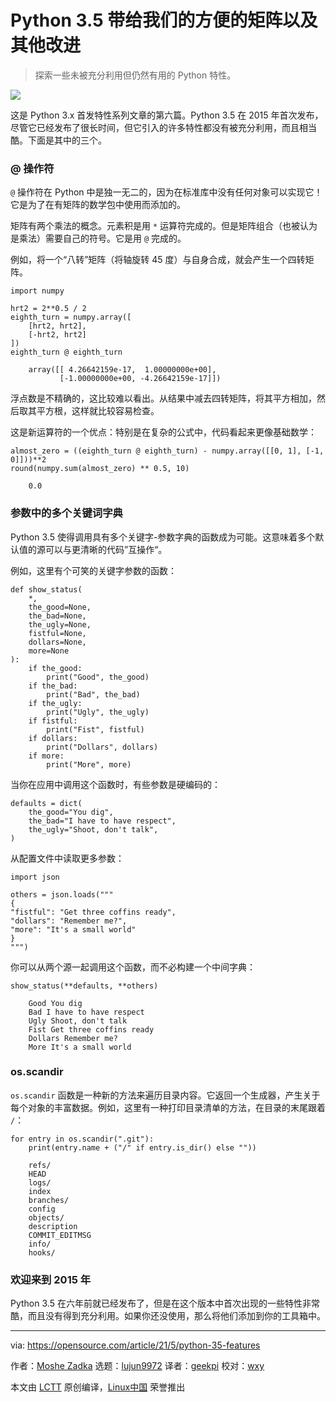 [#]: subject: (Convenient matrices and other improvements Python 3.5 brought us)
[#]: via: (https://opensource.com/article/21/5/python-35-features)
[#]: author: (Moshe Zadka https://opensource.com/users/moshez)
[#]: collector: (lujun9972)
[#]: translator: (geekpi)
[#]: reviewer: (wxy)
[#]: publisher: ( )
[#]: url: ( )

Python 3.5 带给我们的方便的矩阵以及其他改进
======

> 探索一些未被充分利用但仍然有用的 Python 特性。

![](https://img.linux.net.cn/data/attachment/album/202106/01/201953lua9t9f3vvwqbqet.jpg)

这是 Python 3.x 首发特性系列文章的第六篇。Python 3.5 在 2015 年首次发布，尽管它已经发布了很长时间，但它引入的许多特性都没有被充分利用，而且相当酷。下面是其中的三个。

### @ 操作符

`@` 操作符在 Python 中是独一无二的，因为在标准库中没有任何对象可以实现它！它是为了在有矩阵的数学包中使用而添加的。

矩阵有两个乘法的概念。元素积是用 `*` 运算符完成的。但是矩阵组合（也被认为是乘法）需要自己的符号。它是用 `@` 完成的。

例如，将一个“八转”矩阵（将轴旋转 45 度）与自身合成，就会产生一个四转矩阵。

```
import numpy

hrt2 = 2**0.5 / 2
eighth_turn = numpy.array([
    [hrt2, hrt2],
    [-hrt2, hrt2]
])
eighth_turn @ eighth_turn
```

```
    array([[ 4.26642159e-17,  1.00000000e+00],
           [-1.00000000e+00, -4.26642159e-17]])
```

浮点数是不精确的，这比较难以看出。从结果中减去四转矩阵，将其平方相加，然后取其平方根，这样就比较容易检查。

这是新运算符的一个优点：特别是在复杂的公式中，代码看起来更像基础数学：

```
almost_zero = ((eighth_turn @ eighth_turn) - numpy.array([[0, 1], [-1, 0]]))**2
round(numpy.sum(almost_zero) ** 0.5, 10)
```

```
    0.0
```

### 参数中的多个关键词字典

Python 3.5 使得调用具有多个关键字-参数字典的函数成为可能。这意味着多个默认值的源可以与更清晰的代码”互操作“。

例如，这里有个可笑的关键字参数的函数：

```
def show_status(
    *,
    the_good=None,
    the_bad=None,
    the_ugly=None,
    fistful=None,
    dollars=None,
    more=None
):
    if the_good:
        print("Good", the_good)
    if the_bad:
        print("Bad", the_bad)
    if the_ugly:
        print("Ugly", the_ugly)
    if fistful:
        print("Fist", fistful)
    if dollars:
        print("Dollars", dollars)
    if more:
        print("More", more)
```

当你在应用中调用这个函数时，有些参数是硬编码的：

```
defaults = dict(
    the_good="You dig",
    the_bad="I have to have respect",
    the_ugly="Shoot, don't talk",
)
```

从配置文件中读取更多参数：

```
import json

others = json.loads("""
{
"fistful": "Get three coffins ready",
"dollars": "Remember me?",
"more": "It's a small world"
}
""")
```

你可以从两个源一起调用这个函数，而不必构建一个中间字典：

```
show_status(**defaults, **others)
```

```
    Good You dig
    Bad I have to have respect
    Ugly Shoot, don't talk
    Fist Get three coffins ready
    Dollars Remember me?
    More It's a small world
```

### os.scandir

`os.scandir` 函数是一种新的方法来遍历目录内容。它返回一个生成器，产生关于每个对象的丰富数据。例如，这里有一种打印目录清单的方法，在目录的末尾跟着 `/`：

```
for entry in os.scandir(".git"):
    print(entry.name + ("/" if entry.is_dir() else ""))
```

```
    refs/
    HEAD
    logs/
    index
    branches/
    config
    objects/
    description
    COMMIT_EDITMSG
    info/
    hooks/
```

### 欢迎来到 2015 年

Python 3.5 在六年前就已经发布了，但是在这个版本中首次出现的一些特性非常酷，而且没有得到充分利用。如果你还没使用，那么将他们添加到你的工具箱中。

--------------------------------------------------------------------------------

via: https://opensource.com/article/21/5/python-35-features

作者：[Moshe Zadka][a]
选题：[lujun9972][b]
译者：[geekpi](https://github.com/geekpi)
校对：[wxy](https://github.com/wxy)

本文由 [LCTT](https://github.com/LCTT/TranslateProject) 原创编译，[Linux中国](https://linux.cn/) 荣誉推出

[a]: https://opensource.com/users/moshez
[b]: https://github.com/lujun9972
[1]: https://opensource.com/sites/default/files/styles/image-full-size/public/lead-images/markus-spiske-iar-matrix-unsplash.jpg?itok=78u_4veR (Hacker code matrix)